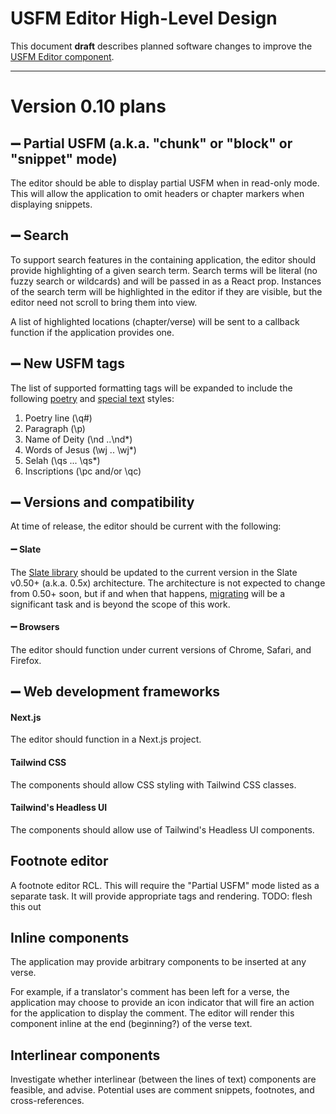 # USFM Editor High-Level Design

This document **draft** describes planned software changes to improve the [USFM Editor component](https://github.com/friendsofagape/usfm-editor).

***

# Version 0.10 plans

## ➖ Partial USFM (a.k.a. "chunk" or "block" or "snippet" mode)

The editor should be able to display partial USFM when in read-only mode. This will allow the application to omit headers or chapter markers when displaying snippets.

## ➖ Search 

To support search features in the containing application, the editor should provide highlighting of a given search term. Search terms will be literal (no fuzzy search or wildcards) and will be passed in as a React prop. Instances of the search term will be highlighted in the editor if they are visible, but the editor need not scroll to bring them into view.

A list of highlighted locations (chapter/verse) will be sent to a callback function if the application provides one.

## ➖ New USFM tags

The list of supported formatting tags will be expanded to include the following [poetry](https://ubsicap.github.io/usfm/poetry) and [special text](https://ubsicap.github.io/usfm/characters/index.html#special-text) styles:

1. Poetry line (\q#)
2. Paragraph (\p)
3. Name of Deity (\nd ..\nd\*)
4. Words of Jesus (\wj .. \wj\*)
5. Selah (\qs ... \qs\*)
6. Inscriptions (\pc and/or \qc)

## ➖ Versions and compatibility

At time of release, the editor should be current with the following:

#### ➖ Slate
The [Slate library](https://www.npmjs.com/package/slate) should be updated to the current version in the Slate v0.50+ (a.k.a. 0.5x) architecture. The architecture is not expected to change from 0.50+ soon, but if and when that happens, [migrating](https://docs.slatejs.org/concepts/xx-migrating) will be a significant task and is beyond the scope of this work.

#### ➖ Browsers

The editor should function under current versions of Chrome, Safari, and Firefox.

## ➖ Web development frameworks

#### Next.js
The editor should function in a Next.js project.

#### Tailwind CSS
The components should allow CSS styling with Tailwind CSS classes.

#### Tailwind's Headless UI
The components should allow use of Tailwind's Headless UI components.

## Footnote editor

A footnote editor RCL. This will require the "Partial USFM" mode listed as a separate task. It will provide appropriate tags and rendering.
TODO: flesh this out

## Inline components

The application may provide arbitrary components to be inserted at any verse.

For example, if a translator's comment has been left for a verse, the application may choose to provide an icon indicator that will fire an action for the application to display the comment. The editor will render this component inline at the end (beginning?) of the verse text.

## Interlinear components

Investigate whether interlinear (between the lines of text) components are feasible, and advise. Potential uses are comment snippets, footnotes, and cross-references.

